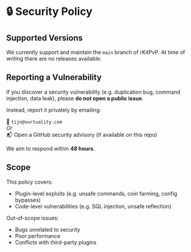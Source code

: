 # 🔒 Security Policy

## Supported Versions

We currently support and maintain the `main` branch of rKitPvP. At time of writing there are no releases available.

## Reporting a Vulnerability

If you discover a security vulnerability (e.g. duplication bug, command injection, data leak), please **do not open a public issue**.

Instead, report it privately by emailing:

📧 `tijn@vurtuality.com`  
_Or_  
📬 Open a GitHub security advisory (if available on this repo)

We aim to respond within **48 hours**.

## Scope

This policy covers:

- Plugin-level exploits (e.g. unsafe commands, coin farming, config bypasses)
- Code-level vulnerabilities (e.g. SQL injection, unsafe reflection)

Out-of-scope issues:

- Bugs unrelated to security
- Poor performance
- Conflicts with third-party plugins
